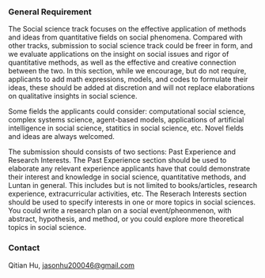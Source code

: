 ### General Requirement

The Social science track focuses on the effective application of methods and ideas from quantitative fields on social phenomena. Compared with other tracks, submission to social science track could be freer in form, and we evaluate applications on the insight on social issues and rigor of quantitative methods, as well as the effective and creative connection between the two. In this section, while we encourage, but do not require, applicants to add math expressions, models, and codes to formulate their ideas, these should be added at discretion and will not replace elaborations on qualitative insights in social science.

Some fields the applicants could consider: computational social science, complex systems science, agent-based models, applications of artificial intelligence in social science, statitics in social science, etc. Novel fields and ideas are always welcomed.

The submission should consists of two sections: Past Experience and Research Interests. The Past Experience section should be used to elaborate any relevant experience applicants have that could demonstrate their interest and knowledge in social science, quantitative methods, and Luntan in general. This includes but is not limited to books/articles, research experience, extracurricular activities, etc. The Reserach Interests section should be used to specify interests in one or more topics in social sciences. You could write a research plan on a social event/pheonmenon, with abstract, hypothesis, and method, or you could explore more theoretical topics in social science.

### Contact

Qitian Hu, jasonhu200046@gmail.com